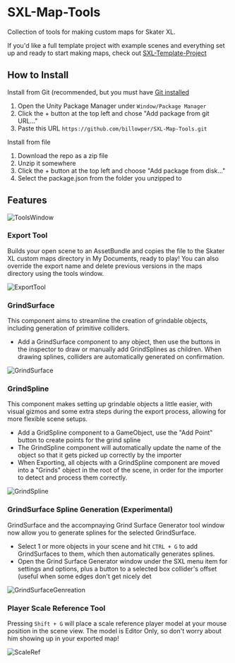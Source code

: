 # SXL-Map-Tools

Collection of tools for making custom maps for Skater XL.

If you'd like a full template project with example scenes and everything set up and ready to start making maps, check out [SXL-Template-Project](https://github.com/billowper/SXL-Template-Project)

## How to Install

Install from Git (recommended, but you must have [Git installed](https://desktop.github.com/)

1. Open the Unity Package Manager under `Window/Package Manager`
2. Click the + button at the top left and chose "Add package from git URL..."
3. Paste this URL `https://github.com/billowper/SXL-Map-Tools.git`

Install from file
1. Download the repo as a zip file
2. Unzip it somewhere
3. Click the + button at the top left and choose "Add package from disk..."
4. Select the package.json from the folder you unzipped to

## Features

![ToolsWindow](https://i.imgur.com/ME4r345.jpg)

### Export Tool
Builds your open scene to an AssetBundle and copies the file to the Skater XL custom maps directory in My Documents, ready to play! You can also override the export name and delete previous versions in the maps directory using the tools window.

![ExportTool](https://i.imgur.com/ocOVFNQ.jpg) 

### GrindSurface
This component aims to streamline the creation of grindable objects, including generation of primitive colliders. 

* Add a GrindSurface component to any object, then use the buttons in the inspector to draw or manually add GrindSplines as children. When drawing splines, colliders are automatically generated on confirmation.

![GrindSurface](https://i.imgur.com/AQvQhhk.jpg)

###  GrindSpline
This component makes setting up grindable objects a little easier, with visual gizmos and some extra steps during the export process, allowing for more flexible scene setups. 

* Add a GridSpline component to a GameObject, use the "Add Point" button to create points for the grind spline
* The GrindSpline component will automatically update the name of the object so that it gets picked up correctly by the importer
* When Exporting, all objects with a GrindSpline component are moved into a "Grinds" object in the root of the scene, in order for the importer to detect and process them correctly.

![GrindSpline](https://i.imgur.com/svtbzpe.jpeg)

###  GrindSurface Spline Generation (Experimental)
GrindSurface and the accompnaying Grind Surface Generator tool window now allow you to generate splines for the selected GrindSurface.

* Select 1 or more objects in your scene and hit `CTRL + G` to add GrindSurfaces to them, which then automatically generates splines.
* Open the Grind Surface Generator window under the SXL menu item for settings and options, plus a button to a selected box collider's offset (useful when some edges don't get nicely det

![GrindSurfaceGenreation](https://i.imgur.com/VVaL715.jpg)

### Player Scale Reference Tool
Pressing `Shift + G` will place a scale reference player model at your mouse position in the scene view. The model is Editor Only, so don't worry about him showing up in your exported map!

![ScaleRef](https://i.imgur.com/N5B9wUk.jpg)
